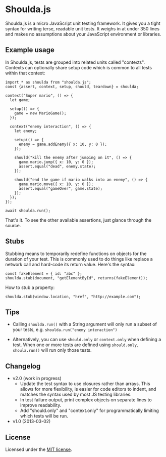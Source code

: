 Shoulda.js
==========
Shoulda.js is a micro JavaScript unit testing framework. It gives you a tight syntax for writing
terse, readable unit tests. It weighs in at under 350 lines and makes no assumptions about your
JavaScript environment or libraries.

Example usage
-------------
In Shoulda.js, tests are grouped into related units called "contexts". Contexts can optionally share
setup code which is common to all tests within that context:

    import * as shoulda from "shoulda.js";
    const {assert, context, setup, should, teardown} = shoulda;

    context("Super mario", () => {
      let game;

      setup(() => {
        game = new MarioGame();
      });

      context("enemy interaction", () => {
        let enemy;

        setup(() => {
          enemy = game.addEnemy({ x: 10, y: 0 });
        });

        should("kill the enemy after jumping on it", () => {
          game.mario.jump({ x: 10, y: 0 });
          assert.equal("dead", enemy.state);
        });

        should("end the game if mario walks into an enemy", () => {
          game.mario.move({ x: 10, y: 0 });
          assert.equal("gameOver", game.state);
        });
      });
    });

    await shoulda.run();

That's it. To see the other available assertions, just glance through the source.

Stubs
-----
Stubbing means to temporarily redefine functions on objects for the duration of your test. This is
commonly used to do things like replace a network call and hard-code its return value. Here's the
syntax:

    const fakeElement = { id: "abc" };
    shoulda.stub(document, "getElementById", returns(fakeElement));

How to stub a property:

    shoulda.stub(window.location, "href", "http://example.com");

Tips
----
* Calling `shoulda.run()` with a String argument will only run a subset of your tests, e.g.
  `shoulda.run("enemy interaction")`

* Alternatively, you can use `should.only` or `context.only` when defining a test. When one or more
  tests are defined using `should.only`, `shoula.run()` will run only those tests.

Changelog
---------
* v2.0 (work in progress)
  * Update the test syntax to use closures rather than arrays. This allows for more flexibility, is
    easier for code editors to indent, and matches the syntax used by most JS testing libraries.
  * In test failure output, print complex objects on separate lines to improve readability.
  * Add "should.only" and "context.only" for programmatically limiting which tests will be run.
* v1.0 (2013-03-02)

License
-------
Licensed under the [MIT license](http://www.opensource.org/licenses/mit-license.php).
